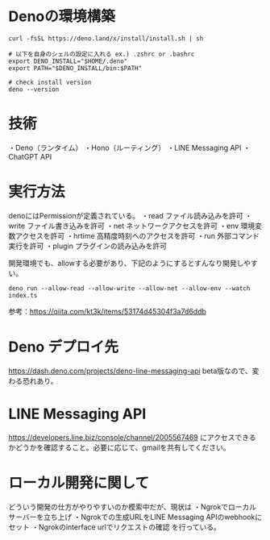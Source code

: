 # Denoの環境構築

```
curl -fsSL https://deno.land/x/install/install.sh | sh

# 以下を自身のシェルの設定に入れる ex.) .zshrc or .bashrc
export DENO_INSTALL="$HOME/.deno"
export PATH="$DENO_INSTALL/bin:$PATH"

# check install version
deno --version
```

# 技術
・Deno（ランタイム）
・Hono（ルーティング）
・LINE Messaging API
・ChatGPT API

# 実行方法

denoにはPermissionが定義されている。
・read ファイル読み込みを許可
・write ファイル書き込みを許可
・net ネットワークアクセスを許可
・env 環境変数アクセスを許可
・hrtime 高精度時刻へのアクセスを許可
・run 外部コマンド実行を許可
・plugin プラグインの読み込みを許可

開発環境でも、allowする必要があり、下記のようにするとすんなり開発しやすい。

```
deno run --allow-read --allow-write --allow-net --allow-env --watch index.ts
```

参考：https://qiita.com/kt3k/items/53174d45304f3a7d6ddb

# Deno デプロイ先
https://dash.deno.com/projects/deno-line-messaging-api
beta版なので、変わる恐れあり。

# LINE Messaging API
https://developers.line.biz/console/channel/2005567469
にアクセスできるかどうかを確認すること。必要に応じて、gmailを共有してください。

# ローカル開発に関して
どういう開発の仕方がやりやすいのか模索中だが、現状は
・Ngrokでローカルサーバーを立ち上げ
・Ngrokでの生成URLをLINE Messaging APIのwebhookにセット
・Ngrokのinterface urlでリクエストの確認
を行っている。
